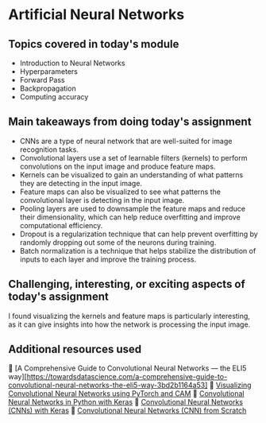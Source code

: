 # Artificial Neural Networks

## Topics covered in today's module
* Introduction to Neural Networks
* Hyperparameters
* Forward Pass
* Backpropagation
* Computing accuracy

## Main takeaways from doing today's assignment
* CNNs are a type of neural network that are well-suited for image recognition tasks.
* Convolutional layers use a set of learnable filters (kernels) to perform convolutions on the input image and produce feature maps.
* Kernels can be visualized to gain an understanding of what patterns they are detecting in the input image.
* Feature maps can also be visualized to see what patterns the convolutional layer is detecting in the input image.
* Pooling layers are used to downsample the feature maps and reduce their dimensionality, which can help reduce overfitting and improve computational efficiency.
* Dropout is a regularization technique that can help prevent overfitting by randomly dropping out some of the neurons during training.
* Batch normalization is a technique that helps stabilize the distribution of inputs to each layer and improve the training process.

## Challenging, interesting, or exciting aspects of today's assignment
I found visualizing the kernels and feature maps is particularly interesting, as it can give insights into how the network is processing the input image.

## Additional resources used 
📌 [A Comprehensive Guide to Convolutional Neural Networks — the ELI5 way][https://towardsdatascience.com/a-comprehensive-guide-to-convolutional-neural-networks-the-eli5-way-3bd2b1164a53]
📌 [Visualizing Convolutional Neural Networks using PyTorch and CAM](https://www.learnopencv.com/visualizing-convolutional-neural-networks-using-pytorch-and-cam/)
📌 [Convolutional Neural Networks in Python with Keras](https://machinelearningmastery.com/convolutional-neural-networks-python-keras/)
📌 [Convolutional Neural Networks (CNNs) with Keras](https://github.com/fchollet/deep-learning-with-python-notebooks/blob/master/5.1-introduction-to-convnets.ipynb)
📌 [Convolutional Neural Networks (CNN) from Scratch](https://towardsdatascience.com/convolutional-neural-networks-cnn-from-scratch-2a56d5eeb623)
